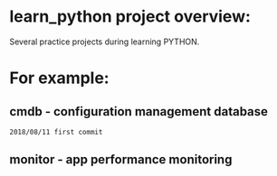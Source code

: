 # learn_python project overview:
Several practice projects during learning PYTHON.


# For example:
## cmdb   	- configuration management database
`2018/08/11 first commit`
## monitor	- app performance monitoring



